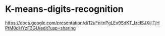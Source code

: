 # K-means-digits-recognition

https://docs.google.com/presentation/d/12uFnitnPgLEv9SdKT_IzclSJXijITjHPtM0dHYzF3GU/edit?usp=sharing
